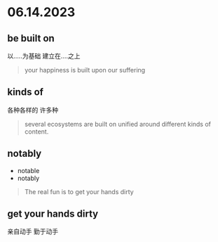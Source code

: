 # 06.14.2023

## be built on
以.....为基础
建立在....之上
>your happiness is built upon our suffering

## kinds of
各种各样的
许多种
> several ecosystems are built on unified around different kinds of content.

## notably
- notable
- notably

> The real fun is to get your hands dirty

##  get your hands dirty
亲自动手
勤于动手



